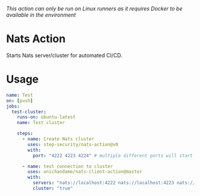 *This action can only be run on Linux runners as it requires Docker to be available in the environment*

# Nats Action

Starts Nats server/cluster for automated CI/CD.


# Usage

```yaml
name: Test
on: [push]
jobs:
  test-cluster:
    runs-on: ubuntu-latest
    name: Test cluster

    steps:
      - name: Create Nats cluster
        uses: step-security/nats-action@v0
        with:
          port: "4222 4223 4224" # multiple different ports will start a cluster. single port will start a single server

      - name: test connection to cluster
        uses: onichandame/nats-client-action@master
        with:
          servers: "nats://localhost:4222 nats://localhost:4223 nats://localhost:4224"
          cluster: "true"
```

